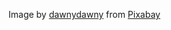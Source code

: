 Image by <a href="https://pixabay.com/users/dawnydawny-2157612/?utm_source=link-attribution&utm_medium=referral&utm_campaign=image&utm_content=2573303">dawnydawny</a> from <a href="https://pixabay.com//?utm_source=link-attribution&utm_medium=referral&utm_campaign=image&utm_content=2573303">Pixabay</a>
